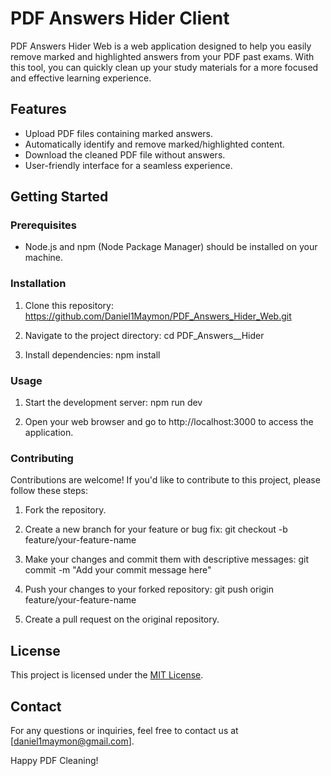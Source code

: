 # PDF Answers Hider Client

<!-- ![Project Logo](link_to_your_logo.png) -->

PDF Answers Hider Web is a web application designed to help you easily remove marked and highlighted answers from your PDF past exams. With this tool, you can quickly clean up your study materials for a more focused and effective learning experience.

## Features

- Upload PDF files containing marked answers.
- Automatically identify and remove marked/highlighted content.
- Download the cleaned PDF file without answers.
- User-friendly interface for a seamless experience.

## Getting Started

### Prerequisites

- Node.js and npm (Node Package Manager) should be installed on your machine.

### Installation

1. Clone this repository:
https://github.com/Daniel1Maymon/PDF_Answers_Hider_Web.git


2. Navigate to the project directory:
cd PDF_Answers__Hider


3. Install dependencies:
npm install


### Usage

1. Start the development server:
npm run dev


2. Open your web browser and go to http://localhost:3000 to access the application.

### Contributing

Contributions are welcome! If you'd like to contribute to this project, please follow these steps:

1. Fork the repository.
2. Create a new branch for your feature or bug fix:
git checkout -b feature/your-feature-name


3. Make your changes and commit them with descriptive messages:
git commit -m "Add your commit message here"

4. Push your changes to your forked repository:
git push origin feature/your-feature-name

5. Create a pull request on the original repository.

## License

This project is licensed under the [MIT License](LICENSE).

## Contact

For any questions or inquiries, feel free to contact us at [daniel1maymon@gmail.com].

Happy PDF Cleaning!
